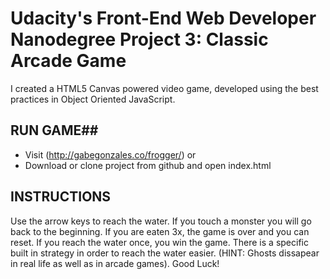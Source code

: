 # Udacity's Front-End Web Developer Nanodegree Project 3: Classic Arcade Game #

I created a HTML5 Canvas powered video game, developed using the best practices in Object Oriented JavaScript.

##  RUN GAME##

* Visit (http://gabegonzales.co/frogger/) or
* Download or clone project from github and open index.html

## INSTRUCTIONS ## 
Use the arrow keys to reach the water. If you touch a monster you will go back to the beginning. If you are eaten 3x, the game is over and you can reset. If you reach the water once, you win the game. There is a specific built in strategy in order to reach the water easier. (HINT: Ghosts dissapear in real life as well as in arcade games).   Good Luck!
